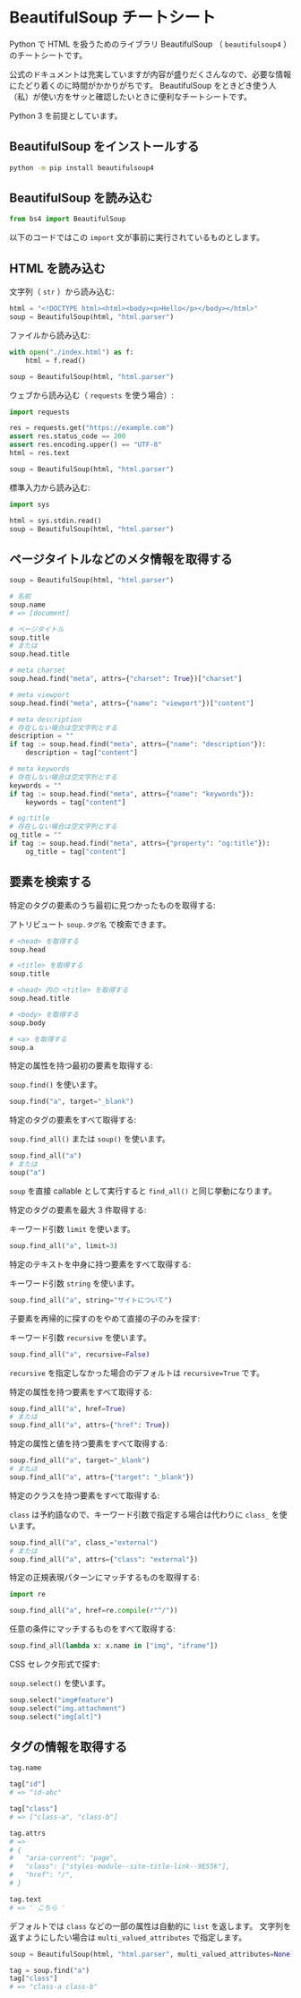 # BeautifulSoup チートシート

Python で HTML を扱うためのライブラリ BeautifulSoup （ `beautifulsoup4` ）のチートシートです。

公式のドキュメントは充実していますが内容が盛りだくさんなので、必要な情報にたどり着くのに時間がかかりがちです。
BeautifulSoup をときどき使う人（私）が使い方をサッと確認したいときに便利なチートシートです。

Python 3 を前提としています。

## BeautifulSoup をインストールする

```bash
python -m pip install beautifulsoup4
```

## BeautifulSoup を読み込む

```python
from bs4 import BeautifulSoup
```

以下のコードではこの `import` 文が事前に実行されているものとします。

## HTML を読み込む

文字列（ `str` ）から読み込む:

```python
html = "<!DOCTYPE html><html><body><p>Hello</p></body></html>"
soup = BeautifulSoup(html, "html.parser")
```

ファイルから読み込む:

```python
with open("./index.html") as f:
    html = f.read()

soup = BeautifulSoup(html, "html.parser")
```

ウェブから読み込む（ `requests` を使う場合）:

```python
import requests

res = requests.get("https://example.com")
assert res.status_code == 200
assert res.encoding.upper() == "UTF-8"
html = res.text

soup = BeautifulSoup(html, "html.parser")
```

標準入力から読み込む:

```python
import sys

html = sys.stdin.read()
soup = BeautifulSoup(html, "html.parser")
```

## ページタイトルなどのメタ情報を取得する

```python
soup = BeautifulSoup(html, "html.parser")

# 名前
soup.name
# => [document]

# ページタイトル
soup.title
# または
soup.head.title

# meta charset
soup.head.find("meta", attrs={"charset": True})["charset"]

# meta viewport
soup.head.find("meta", attrs={"name": "viewport"})["content"]

# meta description
# 存在しない場合は空文字列とする
description = ""
if tag := soup.head.find("meta", attrs={"name": "description"}):
    description = tag["content"]

# meta keywords
# 存在しない場合は空文字列とする
keywords = ""
if tag := soup.head.find("meta", attrs={"name": "keywords"}):
    keywords = tag["content"]

# og:title
# 存在しない場合は空文字列とする
og_title = ""
if tag := soup.head.find("meta", attrs={"property": "og:title"}):
    og_title = tag["content"]
```

## 要素を検索する

特定のタグの要素のうち最初に見つかったものを取得する:

アトリビュート `soup.タグ名` で検索できます。

```python
# <head> を取得する
soup.head

# <title> を取得する
soup.title

# <head> 内の <title> を取得する
soup.head.title

# <body> を取得する
soup.body

# <a> を取得する
soup.a
```

特定の属性を持つ最初の要素を取得する:

`soup.find()` を使います。

```python
soup.find("a", target="_blank")
```

特定のタグの要素をすべて取得する:

`soup.find_all()` または `soup()` を使います。

```python
soup.find_all("a")
# または
soup("a")
```

`soup` を直接 callable として実行すると `find_all()` と同じ挙動になります。

特定のタグの要素を最大 3 件取得する:

キーワード引数 `limit` を使います。

```python
soup.find_all("a", limit=3)
```

特定のテキストを中身に持つ要素をすべて取得する:

キーワード引数 `string` を使います。

```python
soup.find_all("a", string="サイトについて")
```

子要素を再帰的に探すのをやめて直接の子のみを探す:

キーワード引数 `recursive` を使います。

```python
soup.find_all("a", recursive=False)
```

`recursive` を指定しなかった場合のデフォルトは `recursive=True` です。

特定の属性を持つ要素をすべて取得する:

```python
soup.find_all("a", href=True)
# または
soup.find_all("a", attrs={"href": True})
```

特定の属性と値を持つ要素をすべて取得する:

```python
soup.find_all("a", target="_blank")
# または
soup.find_all("a", attrs={"target": "_blank"})
```

特定のクラスを持つ要素をすべて取得する:

`class` は予約語なので、キーワード引数で指定する場合は代わりに `class_` を使います。

```python
soup.find_all("a", class_="external")
# または
soup.find_all("a", attrs={"class": "external"})
```

特定の正規表現パターンにマッチするものを取得する:

```python
import re

soup.find_all("a", href=re.compile(r"^/"))
```

任意の条件にマッチするものをすべて取得する:

```python
soup.find_all(lambda x: x.name in ["img", "iframe"])
```

CSS セレクタ形式で探す:

`soup.select()` を使います。

```python
soup.select("img#feature")
soup.select("img.attachment")
soup.select("img[alt]")
```

## タグの情報を取得する

```python
tag.name

tag["id"]
# => "id-abc"

tag["class"]
# => ["class-a", "class-b"]

tag.attrs
# =>
# {
#   "aria-current": "page",
#   "class": ["styles-module--site-title-link--9ES5k"],
#   "href": "/",
# }

tag.text
# => ' こちら '
```

デフォルトでは `class` などの一部の属性は自動的に `list` を返します。
文字列を返すようにしたい場合は `multi_valued_attributes` で指定します。

```python
soup = BeautifulSoup(html, "html.parser", multi_valued_attributes=None)

tag = soup.find("a")
tag["class"]
# => "class-a class-b"
```
